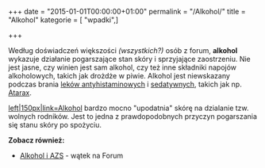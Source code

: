 +++
date = "2015-01-01T00:00:00+01:00"
permalink = "/Alkohol/"
title = "Alkohol"
kategorie = [ "wpadki",]

+++

Według doświadczeń większości *(wszystkich?)* osób z forum, **alkohol** wykazuje działanie pogarszające stan skóry i sprzyjające zaostrzeniu. Nie jest jasne, czy winien jest sam alkohol, czy też inne składniki napojów alkoholowych, takich jak drożdże w piwie. Alkohol jest niewskazany podczas brania [leków antyhistaminowych](/atopedia/Leki_antyhistaminowe "wikilink") i [sedatywnych](/atopedia/Leki_sedatywne "wikilink"), takich jak np. [Atarax](/atopedia/Atarax "wikilink").

[left|150px|link=Alkohol](/Image:Impreza.png "wikilink") bardzo mocno "upodatnia" skórę na dzialanie tzw. wolnych rodników. Jest to jedna z prawdopodobnych przyczyn pogarszania się stanu skóry po spożyciu.

**Zobacz również:**

-   [Alkohol i AZS](http://www.atopowe-zapalenie.pl/forum/viewtopic.php?f=3&t=1580) - wątek na Forum
